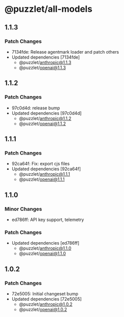 # @puzzlet/all-models

## 1.1.3

### Patch Changes

- 7134fde: Release agentmark loader and patch others
- Updated dependencies [7134fde]
  - @puzzlet/anthropic@1.1.3
  - @puzzlet/openai@1.1.3

## 1.1.2

### Patch Changes

- 97c0d4d: release bump
- Updated dependencies [97c0d4d]
  - @puzzlet/anthropic@1.1.2
  - @puzzlet/openai@1.1.2

## 1.1.1

### Patch Changes

- 92ca64f: Fix: export cjs files
- Updated dependencies [92ca64f]
  - @puzzlet/anthropic@1.1.1
  - @puzzlet/openai@1.1.1

## 1.1.0

### Minor Changes

- ed786ff: API key support, telemetry

### Patch Changes

- Updated dependencies [ed786ff]
  - @puzzlet/anthropic@1.1.0
  - @puzzlet/openai@1.1.0

## 1.0.2

### Patch Changes

- 72e5005: Initial changeset bump
- Updated dependencies [72e5005]
  - @puzzlet/anthropic@1.0.2
  - @puzzlet/openai@1.0.2
